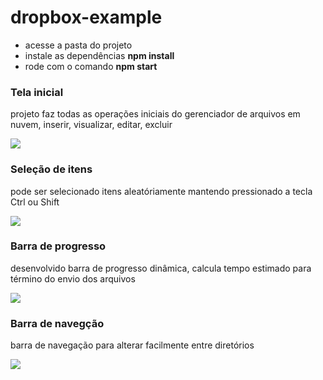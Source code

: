 # dropbox-example

- acesse a pasta do projeto
- instale as dependências <strong>npm install</strong>
- rode com o comando <strong>npm start</strong>

### Tela inicial

projeto faz todas as operações iniciais do gerenciador de arquivos em nuvem, inserir, visualizar, editar, excluir

<img src="https://user-images.githubusercontent.com/32224862/194442756-eeeb939b-bff2-4f2d-a087-6f649567093d.png" />

### Seleção de itens

pode ser selecionado itens aleatóriamente mantendo pressionado a tecla Ctrl ou Shift

<img src="https://user-images.githubusercontent.com/32224862/194443435-31e4008a-c82e-454d-a6e1-884e8cf6217e.png" />

### Barra de progresso

desenvolvido barra de progresso dinâmica, calcula tempo estimado para término do envio dos arquivos

<img src="https://user-images.githubusercontent.com/32224862/194442758-69438b06-f3eb-4518-aa94-9133e77e0f11.png" />

### Barra de navegção

barra de navegação para alterar facilmente entre diretórios

<img src="https://user-images.githubusercontent.com/32224862/194442760-e59a0d00-83e7-40da-9d68-a4870c60c678.png" />
